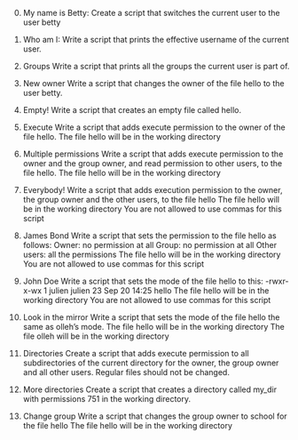 
0. My name is Betty:
Create a script that switches the current user to the user betty

1. Who am I:
Write a script that prints the effective username of the current user.

2. Groups
Write a script that prints all the groups the current user is part of.

3. New owner
Write a script that changes the owner of the file hello to the user betty.

4. Empty!
Write a script that creates an empty file called hello.

5. Execute
Write a script that adds execute permission to the owner of the file hello.
    The file hello will be in the working directory

6. Multiple permissions
Write a script that adds execute permission to the owner and the group owner, and read permission to other users, to the file hello.
    The file hello will be in the working directory

7. Everybody!
Write a script that adds execution permission to the owner, the group owner and the other users, to the file hello
    The file hello will be in the working directory
    You are not allowed to use commas for this script


8. James Bond
Write a script that sets the permission to the file hello as follows:
    Owner: no permission at all
    Group: no permission at all
    Other users: all the permissions
The file hello will be in the working directory You are not allowed to use commas for this script

9. John Doe
Write a script that sets the mode of the file hello to this:
-rwxr-x-wx 1 julien julien 23 Sep 20 14:25 hello
    The file hello will be in the working directory
    You are not allowed to use commas for this script

10. Look in the mirror
Write a script that sets the mode of the file hello the same as olleh’s mode.
    The file hello will be in the working directory
    The file olleh will be in the working directory

11. Directories
Create a script that adds execute permission to all subdirectories of the current directory for the owner, the group owner and all other users.
Regular files should not be changed.

12. More directories
Create a script that creates a directory called my_dir with permissions 751 in the working directory.

13. Change group
Write a script that changes the group owner to school for the file hello
    The file hello will be in the working directory
